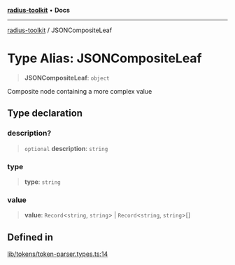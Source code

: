[**radius-toolkit**](../README.md) • **Docs**

***

[radius-toolkit](../globals.md) / JSONCompositeLeaf

# Type Alias: JSONCompositeLeaf

> **JSONCompositeLeaf**: `object`

Composite node containing a more complex value

## Type declaration

### description?

> `optional` **description**: `string`

### type

> **type**: `string`

### value

> **value**: `Record`\<`string`, `string`\> \| `Record`\<`string`, `string`\>[]

## Defined in

[lib/tokens/token-parser.types.ts:14](https://github.com/rangle/radius-token-tango/blob/5b6e6f5adbda55f8c41a4c8308d1d8885a9b9a2f/packages/radius-toolkit/src/lib/tokens/token-parser.types.ts#L14)
